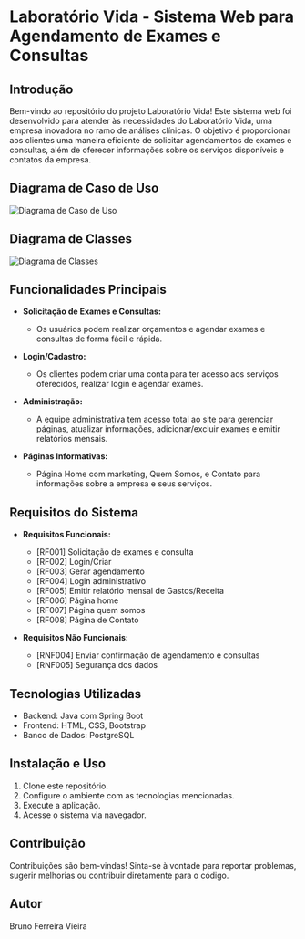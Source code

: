 # Laboratório Vida - Sistema Web para Agendamento de Exames e Consultas

## Introdução

Bem-vindo ao repositório do projeto Laboratório Vida! Este sistema web foi desenvolvido para atender às necessidades do Laboratório Vida, uma empresa inovadora no ramo de análises clínicas. O objetivo é proporcionar aos clientes uma maneira eficiente de solicitar agendamentos de exames e consultas, além de oferecer informações sobre os serviços disponíveis e contatos da empresa.

## Diagrama de Caso de Uso


![Diagrama de Caso de Uso](diagrama\caso\de\uso-2.png)

## Diagrama de Classes

![Diagrama de Classes](diagrama\de\classes.png)

## Funcionalidades Principais

- **Solicitação de Exames e Consultas:**
  - Os usuários podem realizar orçamentos e agendar exames e consultas de forma fácil e rápida.

- **Login/Cadastro:**
  - Os clientes podem criar uma conta para ter acesso aos serviços oferecidos, realizar login e agendar exames.

- **Administração:**
  - A equipe administrativa tem acesso total ao site para gerenciar páginas, atualizar informações, adicionar/excluir exames e emitir relatórios mensais.

- **Páginas Informativas:**
  - Página Home com marketing, Quem Somos, e Contato para informações sobre a empresa e seus serviços.

## Requisitos do Sistema

- **Requisitos Funcionais:**
  - [RF001] Solicitação de exames e consulta
  - [RF002] Login/Criar
  - [RF003] Gerar agendamento
  - [RF004] Login administrativo
  - [RF005] Emitir relatório mensal de Gastos/Receita
  - [RF006] Página home
  - [RF007] Página quem somos
  - [RF008] Página de Contato

- **Requisitos Não Funcionais:**
  - [RNF004] Enviar confirmação de agendamento e consultas
  - [RNF005] Segurança dos dados

## Tecnologias Utilizadas

- Backend: Java com Spring Boot
- Frontend: HTML, CSS, Bootstrap
- Banco de Dados: PostgreSQL

## Instalação e Uso

1. Clone este repositório.
2. Configure o ambiente com as tecnologias mencionadas.
3. Execute a aplicação.
4. Acesse o sistema via navegador.

## Contribuição

Contribuições são bem-vindas! Sinta-se à vontade para reportar problemas, sugerir melhorias ou contribuir diretamente para o código.

## Autor

Bruno Ferreira Vieira
